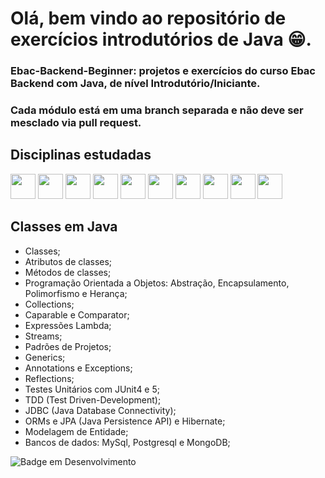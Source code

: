 # Olá, bem vindo ao repositório de exercícios introdutórios de Java :grin:.

### Ebac-Backend-Beginner: projetos e exercícios do curso Ebac Backend com Java, de nível Introdutório/Iniciante.

### Cada módulo está em uma branch separada e não deve ser mesclado via pull request.

## Disciplinas estudadas

<img loading="lazy" src="https://cdn.jsdelivr.net/gh/devicons/devicon/icons/java/java-original.svg" width="40" height="40"/>  <img src="https://cdn.jsdelivr.net/gh/devicons/devicon@latest/icons/docker/docker-original.svg" width="40" height="40" />  <img src="https://cdn.jsdelivr.net/gh/devicons/devicon@latest/icons/intellij/intellij-original.svg" width="40" height="40" />  <img src="https://cdn.jsdelivr.net/gh/devicons/devicon@latest/icons/git/git-original-wordmark.svg" width="40" height="40" />  <img src="https://cdn.jsdelivr.net/gh/devicons/devicon@latest/icons/github/github-original-wordmark.svg" width="40" height="40" />  <img src="https://cdn.jsdelivr.net/gh/devicons/devicon@latest/icons/junit/junit-original-wordmark.svg" width="40" height="40" />  <img src="https://cdn.jsdelivr.net/gh/devicons/devicon@latest/icons/mysql/mysql-original-wordmark.svg" width="40" height="40" />  <img src="https://cdn.jsdelivr.net/gh/devicons/devicon@latest/icons/postgresql/postgresql-original-wordmark.svg" width="40" height="40" />  <img src="https://cdn.jsdelivr.net/gh/devicons/devicon@latest/icons/mongodb/mongodb-original-wordmark.svg" width="40" height="40" />   <img src="https://cdn.jsdelivr.net/gh/devicons/devicon@latest/icons/hibernate/hibernate-original-wordmark.svg" width="40" height="40" />

## Classes em Java

- Classes;
- Atributos de classes;
- Métodos de classes;
- Programação Orientada a Objetos: Abstração, Encapsulamento, Polimorfismo e Herança;
- Collections;
- Caparable e Comparator;
- Expressões Lambda;
- Streams;
- Padrões de Projetos;
- Generics;
- Annotations e Exceptions;
- Reflections;
- Testes Unitários com JUnit4 e 5;
- TDD (Test Driven-Development);
- JDBC (Java Database Connectivity);
- ORMs e JPA (Java Persistence API) e Hibernate;
- Modelagem de Entidade;
- Bancos de dados: MySql, Postgresql e MongoDB;
          
![Badge em Desenvolvimento](http://img.shields.io/static/v1?label=STATUS&message=EM%20DESENVOLVIMENTO&color=GREEN&style=for-the-badge)
